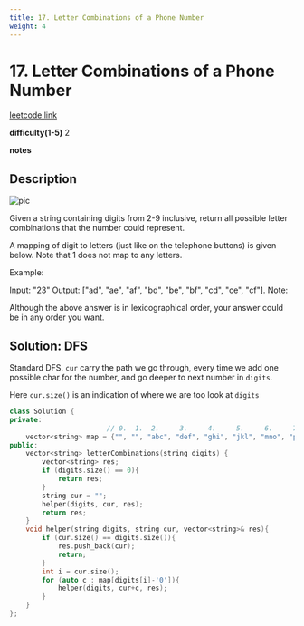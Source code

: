 ```yaml
---
title: 17. Letter Combinations of a Phone Number
weight: 4
---
```

# 17. Letter Combinations of a Phone Number
[leetcode link](https://leetcode.com/problems/letter-combinations-of-a-phone-number/)

**difficulty(1-5)** 
2

**notes**   


## Description

![pic](http://upload.wikimedia.org/wikipedia/commons/thumb/7/73/Telephone-keypad2.svg/200px-Telephone-keypad2.svg.png)

Given a string containing digits from 2-9 inclusive, return all possible letter combinations that the number could represent.

A mapping of digit to letters (just like on the telephone buttons) is given below. Note that 1 does not map to any letters.

Example:

Input: "23"
Output: ["ad", "ae", "af", "bd", "be", "bf", "cd", "ce", "cf"].
Note:

Although the above answer is in lexicographical order, your answer could be in any order you want.

## Solution: DFS

Standard DFS. `cur` carry the path we go through, every time we add one possible char for the number, and go deeper to next number in `digits`.

Here `cur.size()` is an indication of where we are too look at `digits`


```c++
class Solution {
private:
                        // 0.  1.  2.     3.     4.     5.     6.     7.      8.     9
    vector<string> map = {"", "", "abc", "def", "ghi", "jkl", "mno", "pqrs", "tuv", "wxyz"};
public:
    vector<string> letterCombinations(string digits) {
        vector<string> res;
        if (digits.size() == 0){
            return res;
        }
        string cur = "";
        helper(digits, cur, res);
        return res;
    }
    void helper(string digits, string cur, vector<string>& res){
        if (cur.size() == digits.size()){
            res.push_back(cur);
            return;
        }
        int i = cur.size();
        for (auto c : map[digits[i]-'0']){
            helper(digits, cur+c, res);            
        }
    }
};
```
